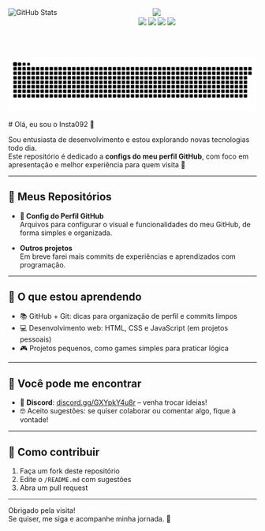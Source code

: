<div align="center">
  <a href="https://github.com/Insta092">
    <img height="100px" src="https://github-readme-stats.vercel.app/api?username=Insta092&show_icons=true&theme=dark&count_private=true">
  </a>
  <a>
    <img 
      align="left" 
      alt="GitHub Stats" 
      height="100px" 
      src="https://github-readme-stats.vercel.app/api/top-langs/?username=Insta092&theme=tokyonight&layout=compact&custom_title=Tecnologias&langs_count=9">
  </a>

</div>

 
<div align="center"> 
  <a href="https://www.youtube.com/channel/UC8lUkrSkXS8GXctDt9aEwPA" target="_blank"><img src="https://img.shields.io/badge/YouTube-FF0000?style=for-the-badge&logo=youtube&logoColor=white" target="_blank"></a>
  <a href="https://www.instagram.com/henriqueganeo/" target="_blank"><img src="https://img.shields.io/badge/-Instagram-%23E4405F?style=for-the-badge&logo=instagram&logoColor=white" target="_blank"></a>
 	<a href="https://www.twitch.tv/insta092" target="_blank"><img src="https://img.shields.io/badge/Twitch-9146FF?style=for-the-badge&logo=twitch&logoColor=white" target="_blank"></a>
 <a href="https://discord.gg/GXYpkY4u8r" target="_blank"><img src="https://img.shields.io/badge/Discord-7289DA?style=for-the-badge&logo=discord&logoColor=white" target="_blank"></a> 

  ![Snake animation](https://github.com/GabrielaZanetti/GabrielaZanetti/blob/output/github-contribution-grid-snake.svg)
 
</div>
# Olá, eu sou o Insta092 👋

Sou entusiasta de desenvolvimento e estou explorando novas tecnologias todo dia.  
Este repositório é dedicado a **configs do meu perfil GitHub**, com foco em apresentação e melhor experiência para quem visita 👀

---

## 📂 Meus Repositórios

- **🔧 Config do Perfil GitHub**  
  Arquivos para configurar o visual e funcionalidades do meu GitHub, de forma simples e organizada.  

- **Outros projetos**  
  Em breve farei mais commits de experiências e aprendizados com programação.

---

## 🚀 O que estou aprendendo

- 📚 GitHub + Git: dicas para organização de perfil e commits limpos  
- 💻 Desenvolvimento web: HTML, CSS e JavaScript (em projetos pessoais)  
- 🎮 Projetos pequenos, como games simples para praticar lógica

---

## 🤝 Você pode me encontrar

- 💬 **Discord**: [discord.gg/GXYpkY4u8r](https://discord.gg/GXYpkY4u8r) – venha trocar ideias!  
- 🤓 Aceito sugestões: se quiser colaborar ou comentar algo, fique à vontade!

---

## 🙌 Como contribuir

1. Faça um fork deste repositório  
2. Edite o `/README.md` com sugestões  
3. Abra um pull request

---

Obrigado pela visita!  
Se quiser, me siga e acompanhe minha jornada. 🚀
